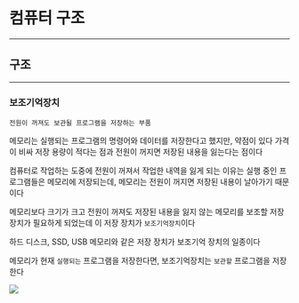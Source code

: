 # 컴퓨터 구조
---
## 구조
---
### 보조기억장치
```
전원이 꺼져도 보관될 프로그램을 저장하는 부품
```
메모리는 실행되는 프로그램의 명령어와 데이터를 저장한다고 했지만, 약점이 있다
가격이 비싸 저장 용량이 적다는 점과 전원이 꺼지면 저장된 내용을 잃는다는 점이다

컴퓨터로 작업하는 도중에 전원이 꺼져서 작업한 내역을 잃게 되는 이유는 실행 중인 프로그램들은 메모리에 저장되는데, 메모리는 전원이 꺼지면 저장된 내용이 날아가기 때문이다   

메모리보다 크기가 크고 전원이 꺼져도 저장된 내용을 잃지 않는 메모리를 보조할 저장 장치가 필요하게 되었는데 이 저장 장치가 `보조기억장치`이다

하드 디스크, SSD, USB 메모리와 같은 저장 장치가 보조기억 장치의 일종이다

메모리가 현재 `실행되는` 프로그램을 저장한다면, 보조기억장치는 `보관할` 프로그램을 저장한다

![](https://hongong.hanbit.co.kr/wp-content/uploads/2022/09/%EC%BB%B4%ED%93%A8%ED%84%B0-%EA%B5%AC%EC%A1%B0_%EB%B3%B4%EC%A1%B0%EA%B8%B0%EC%96%B5%EC%9E%A5%EC%B9%98.png)
